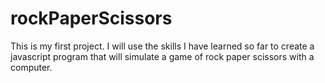 # rockPaperScissors
This is my first project. I will use the skills I have learned so far to create a javascript program that will simulate a game of rock paper scissors
with a computer.